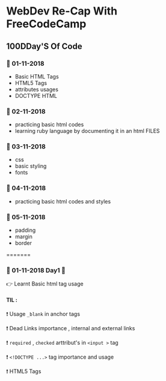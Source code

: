 # WebDev Re-Cap With FreeCodeCamp

## 100DDay'S Of Code


### :calendar: 01-11-2018

* Basic HTML Tags
* HTML5 Tags
* attributes usages
* DOCTYPE HTML

### :calendar: 02-11-2018

* practicing basic html codes
* learning ruby language by documenting it in an html FILES

### :calendar: 03-11-2018

* css
* basic styling
* fonts

### :calendar: 04-11-2018

* practicing basic html codes and styles

### :calendar: 05-11-2018

* padding
* margin
* border


 
=======
### :calendar: 01-11-2018 Day1 :calendar:

 :point_right: Learnt Basic html tag usage
 
#### TIL : 
  :exclamation: Usage `_blank` in anchor tags
  
  :exclamation: Dead Links importance , internal and external links
  
  :exclamation: `required` , `checked` arttribut's in `<input >` tag 
  
  :exclamation: `<!DOCTYPE ...>` tag importance and usage
  
  :exclamation: HTML5 Tags
  
  
  
     

